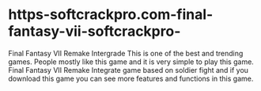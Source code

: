 # https-softcrackpro.com-final-fantasy-vii-softcrackpro-
Final Fantasy VII Remake Intergrade This is one of the best and trending games. People mostly like this game and it is very simple to play this game. Final Fantasy VII Remake Integrate game based on soldier fight and if you download this game you can see more features and functions in this game. 
